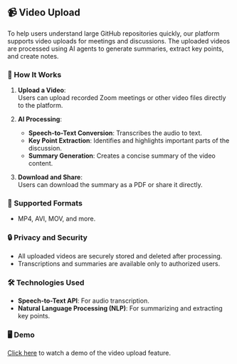 ## 📹 Video Upload

To help users understand large GitHub repositories quickly, our platform supports video uploads for meetings and discussions. The uploaded videos are processed using AI agents to generate summaries, extract key points, and create notes.  

### 🚀 How It Works
1. **Upload a Video**:  
   Users can upload recorded Zoom meetings or other video files directly to the platform.  

2. **AI Processing**:  
   - **Speech-to-Text Conversion**: Transcribes the audio to text.  
   - **Key Point Extraction**: Identifies and highlights important parts of the discussion.  
   - **Summary Generation**: Creates a concise summary of the video content.  

3. **Download and Share**:  
   Users can download the summary as a PDF or share it directly.  

### 📄 Supported Formats
- MP4, AVI, MOV, and more.

### 🔒 Privacy and Security
- All uploaded videos are securely stored and deleted after processing.  
- Transcriptions and summaries are available only to authorized users.

### 🛠️ Technologies Used
- **Speech-to-Text API**: For audio transcription.  
- **Natural Language Processing (NLP)**: For summarizing and extracting key points.  

### 🖥️ Demo
[Click here](https://drive.google.com/drive/folders/1QsgIhdCyqZ1hiAJHFmRdkC0SgBLpFTmH?usp=sharing) to watch a demo of the video upload feature.
